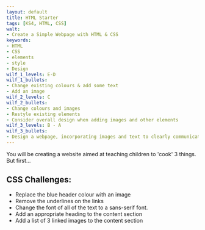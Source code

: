 ```yaml
---
layout: default
title: HTML Starter
tags: [KS4, HTML, CSS]
walt:
- Create a Simple Webpage with HTML & CSS
keywords:
- HTML
- CSS
- elements
- style
- Design
wilf_1_levels: E-D
wilf_1_bullets:
- Change existing colours & add some text
- Add an image
wilf_2_levels: C
wilf_2_bullets:
- Change colours and images
- Restyle existing elements
- Consider overall design when adding images and other elements
wilf_3_levels: B - A
wilf_3_bullets:
- Design a webpage, incorporating images and text to clearly communicate to a target audience.
---
```


You will be creating a website aimed at teaching children to 'cook' 3 things. But first...

## CSS Challenges:

* Replace the blue header colour with an image
* Remove the underlines on the links
* Change the font of all of the text to a sans-serif font.
* Add an appropriate heading to the content section
* Add a list of 3 linked images to the content section